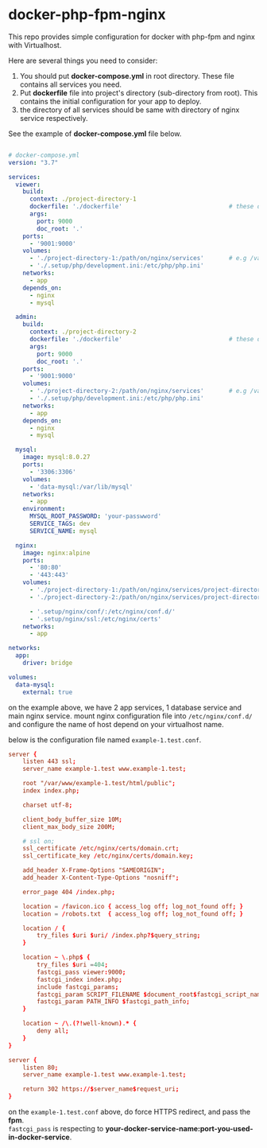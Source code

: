 # docker-php-fpm-nginx

This repo provides simple configuration for docker with php-fpm and nginx with Virtualhost.

Here are several things you need to consider:
1. You should put **docker-compose.yml** in root directory. These file contains all services you need.
2. Put **dockerfile** file into project's directory (sub-directory from root). This contains the initial configuration for your app to deploy.
3. the directory of all services should be same with directory of nginx service respectively.

See the example of **docker-compose.yml** file below.

```yml

# docker-compose.yml
version: "3.7"

services:
  viewer:
    build:
      context: ./project-directory-1
      dockerfile: './dockerfile'                              # these directory respecting to context directory.
      args:
        port: 9000
        doc_root: '.'
    ports:
      - '9001:9000'
    volumes:
      - './project-directory-1:/path/on/nginx/services'       # e.g /var/www/example-1.test/html
      - './.setup/php/development.ini:/etc/php/php.ini'
    networks:
      - app
    depends_on:
      - nginx
      - mysql

  admin:
    build:
      context: ./project-directory-2
      dockerfile: './dockerfile'                              # these directory respecting to context directory.
      args:
        port: 9000
        doc_root: '.'
    ports:
      - '9001:9000'
    volumes:
      - './project-directory-2:/path/on/nginx/services'       # e.g /var/www/example-2.test/html
      - './.setup/php/development.ini:/etc/php/php.ini'
    networks:
      - app
    depends_on:
      - nginx
      - mysql

  mysql:
    image: mysql:8.0.27
    ports:
      - '3306:3306'
    volumes:
      - 'data-mysql:/var/lib/mysql'
    networks:
      - app
    environment:
      MYSQL_ROOT_PASSWORD: 'your-passwword'
      SERVICE_TAGS: dev
      SERVICE_NAME: mysql

  nginx:
    image: nginx:alpine
    ports:
      - '80:80'
      - '443:443'
    volumes:
      - './project-directory-1:/path/on/nginx/services/project-directory-1'   # e.g /var/www/example-1.test/html
      - './project-directory-2:/path/on/nginx/services/project-directory-2'   # e.g /var/www/example-2.test/html

      - '.setup/nginx/conf/:/etc/nginx/conf.d/'
      - '.setup/nginx/ssl:/etc/nginx/certs'
    networks:
      - app

networks:
  app:
    driver: bridge

volumes:
  data-mysql:
    external: true

```

on the example above, we have 2 app services, 1 database service and main nginx service. mount nginx configuration file into `/etc/nginx/conf.d/` and configure the name of host depend on your virtualhost name.

below is the configuration file named `example-1.test.conf`. 
```conf
server {
    listen 443 ssl;
    server_name example-1.test www.example-1.test;

    root "/var/www/example-1.test/html/public";
    index index.php;

    charset utf-8;

    client_body_buffer_size 10M;
    client_max_body_size 200M;

    # ssl on;
    ssl_certificate /etc/nginx/certs/domain.crt;
    ssl_certificate_key /etc/nginx/certs/domain.key;

    add_header X-Frame-Options "SAMEORIGIN";
    add_header X-Content-Type-Options "nosniff";

    error_page 404 /index.php;

    location = /favicon.ico { access_log off; log_not_found off; }
    location = /robots.txt  { access_log off; log_not_found off; }

    location / {
        try_files $uri $uri/ /index.php?$query_string;
    }

    location ~ \.php$ {
        try_files $uri =404;
        fastcgi_pass viewer:9000;
        fastcgi_index index.php;
        include fastcgi_params;
        fastcgi_param SCRIPT_FILENAME $document_root$fastcgi_script_name;
        fastcgi_param PATH_INFO $fastcgi_path_info;
    }

    location ~ /\.(?!well-known).* {
        deny all;
    }
}

server {
    listen 80;
    server_name example-1.test www.example-1.test;

    return 302 https://$server_name$request_uri;
}

```
on the `example-1.test.conf` above, do force HTTPS redirect, and pass the **fpm**.  
`fastcgi_pass` is respecting to **your-docker-service-name:port-you-used-in-docker-service**.
